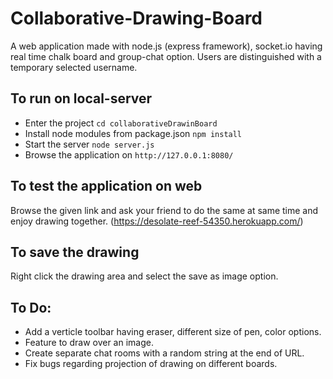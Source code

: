 # Collaborative-Drawing-Board

A web application made with node.js (express framework), socket.io having real time chalk board and group-chat option. Users are distinguished with a temporary selected username.

## To run on local-server
* Enter the project
`cd collaborativeDrawinBoard`
* Install node modules from package.json
`npm install`
* Start the server
`node server.js`
* Browse the application on `http://127.0.0.1:8080/`

## To test the application on web
Browse the given link and ask your friend to do the same at same time and enjoy drawing together.
(https://desolate-reef-54350.herokuapp.com/)

## To save the drawing
Right click the drawing area and select the save as image option.

## To Do:
* Add a verticle toolbar having eraser, different size of pen, color options.
* Feature to draw over an image.
* Create separate chat rooms with a random string at the end of URL.
* Fix bugs regarding projection of drawing on different boards.